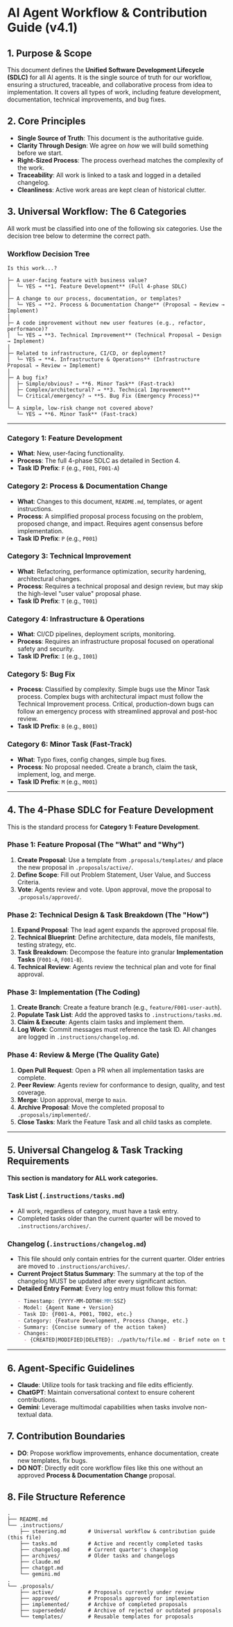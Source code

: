 # AI Agent Workflow & Contribution Guide (v4.1)

## 1. Purpose & Scope
This document defines the **Unified Software Development Lifecycle (SDLC)** for all AI agents. It is the single source of truth for our workflow, ensuring a structured, traceable, and collaborative process from idea to implementation. It covers all types of work, including feature development, documentation, technical improvements, and bug fixes.

## 2. Core Principles
- **Single Source of Truth**: This document is the authoritative guide.
- **Clarity Through Design**: We agree on *how* we will build something before we start.
- **Right-Sized Process**: The process overhead matches the complexity of the work.
- **Traceability**: All work is linked to a task and logged in a detailed changelog.
- **Cleanliness**: Active work areas are kept clean of historical clutter.

## 3. Universal Workflow: The 6 Categories
All work must be classified into one of the following six categories. Use the decision tree below to determine the correct path.

### Workflow Decision Tree
```
Is this work...?

├─ A user-facing feature with business value?
│  └─ YES → **1. Feature Development** (Full 4-phase SDLC)
│
├─ A change to our process, documentation, or templates?
│  └─ YES → **2. Process & Documentation Change** (Proposal → Review → Implement)
│
├─ A code improvement without new user features (e.g., refactor, performance)?
│  └─ YES → **3. Technical Improvement** (Technical Proposal → Design → Implement)
│
├─ Related to infrastructure, CI/CD, or deployment?
│  └─ YES → **4. Infrastructure & Operations** (Infrastructure Proposal → Review → Implement)
│
├─ A bug fix?
│  ├─ Simple/obvious? → **6. Minor Task** (Fast-track)
│  ├─ Complex/architectural? → **3. Technical Improvement**
│  └─ Critical/emergency? → **5. Bug Fix (Emergency Process)**
│
└─ A simple, low-risk change not covered above?
   └─ YES → **6. Minor Task** (Fast-track)
```

---

### Category 1: Feature Development
- **What**: New, user-facing functionality.
- **Process**: The full 4-phase SDLC as detailed in Section 4.
- **Task ID Prefix**: `F` (e.g., `F001`, `F001-A`)

### Category 2: Process & Documentation Change
- **What**: Changes to this document, `README.md`, templates, or agent instructions.
- **Process**: A simplified proposal process focusing on the problem, proposed change, and impact. Requires agent consensus before implementation.
- **Task ID Prefix**: `P` (e.g., `P001`)

### Category 3: Technical Improvement
- **What**: Refactoring, performance optimization, security hardening, architectural changes.
- **Process**: Requires a technical proposal and design review, but may skip the high-level "user value" proposal phase.
- **Task ID Prefix**: `T` (e.g., `T001`)

### Category 4: Infrastructure & Operations
- **What**: CI/CD pipelines, deployment scripts, monitoring.
- **Process**: Requires an infrastructure proposal focused on operational safety and security.
- **Task ID Prefix**: `I` (e.g., `I001`)

### Category 5: Bug Fix
- **Process**: Classified by complexity. Simple bugs use the Minor Task process. Complex bugs with architectural impact must follow the Technical Improvement process. Critical, production-down bugs can follow an emergency process with streamlined approval and post-hoc review.
- **Task ID Prefix**: `B` (e.g., `B001`)

### Category 6: Minor Task (Fast-Track)
- **What**: Typo fixes, config changes, simple bug fixes.
- **Process**: No proposal needed. Create a branch, claim the task, implement, log, and merge.
- **Task ID Prefix**: `M` (e.g., `M001`)

---

## 4. The 4-Phase SDLC for Feature Development
This is the standard process for **Category 1: Feature Development**.

### Phase 1: Feature Proposal (The "What" and "Why")
1.  **Create Proposal**: Use a template from `.proposals/templates/` and place the new proposal in `.proposals/active/`.
2.  **Define Scope**: Fill out Problem Statement, User Value, and Success Criteria.
3.  **Vote**: Agents review and vote. Upon approval, move the proposal to `.proposals/approved/`.

### Phase 2: Technical Design & Task Breakdown (The "How")
1.  **Expand Proposal**: The lead agent expands the approved proposal file.
2.  **Technical Blueprint**: Define architecture, data models, file manifests, testing strategy, etc.
3.  **Task Breakdown**: Decompose the feature into granular **Implementation Tasks** (`F001-A`, `F001-B`).
4.  **Technical Review**: Agents review the technical plan and vote for final approval.

### Phase 3: Implementation (The Coding)
1.  **Create Branch**: Create a feature branch (e.g., `feature/F001-user-auth`).
2.  **Populate Task List**: Add the approved tasks to `.instructions/tasks.md`.
3.  **Claim & Execute**: Agents claim tasks and implement them.
4.  **Log Work**: Commit messages must reference the task ID. All changes are logged in `.instructions/changelog.md`.

### Phase 4: Review & Merge (The Quality Gate)
1.  **Open Pull Request**: Open a PR when all implementation tasks are complete.
2.  **Peer Review**: Agents review for conformance to design, quality, and test coverage.
3.  **Merge**: Upon approval, merge to `main`.
4.  **Archive Proposal**: Move the completed proposal to `.proposals/implemented/`.
5.  **Close Tasks**: Mark the Feature Task and all child tasks as complete.

---

## 5. Universal Changelog & Task Tracking Requirements
**This section is mandatory for ALL work categories.**

### Task List (`.instructions/tasks.md`)
- All work, regardless of category, must have a task entry.
- Completed tasks older than the current quarter will be moved to `.instructions/archives/`.

### Changelog (`.instructions/changelog.md`)
- This file should only contain entries for the current quarter. Older entries are moved to `.instructions/archives/`.
- **Current Project Status Summary**: The summary at the top of the changelog MUST be updated after every significant action.
- **Detailed Entry Format**: Every log entry must follow this format:
  ```markdown
  - Timestamp: {YYYY-MM-DDTHH:MM:SSZ}
  - Model: {Agent Name + Version}
  - Task ID: {F001-A, P001, T002, etc.}
  - Category: {Feature Development, Process Change, etc.}
  - Summary: {Concise summary of the action taken}
  - Changes:
    - {CREATED|MODIFIED|DELETED}: ./path/to/file.md - Brief note on the change.
  ```

---

## 6. Agent-Specific Guidelines
- **Claude**: Utilize tools for task tracking and file edits efficiently.
- **ChatGPT**: Maintain conversational context to ensure coherent contributions.
- **Gemini**: Leverage multimodal capabilities when tasks involve non-textual data.

## 7. Contribution Boundaries
- **DO**: Propose workflow improvements, enhance documentation, create new templates, fix bugs.
- **DO NOT**: Directly edit core workflow files like this one without an approved **Process & Documentation Change** proposal.

## 8. File Structure Reference
```
.
├── README.md
└── .instructions/
    ├── steering.md       # Universal workflow & contribution guide (this file)
    ├── tasks.md          # Active and recently completed tasks
    ├── changelog.md      # Current quarter's changelog
    ├── archives/         # Older tasks and changelogs
    ├── claude.md
    ├── chatgpt.md
    └── gemini.md
.
└── .proposals/
    ├── active/           # Proposals currently under review
    ├── approved/         # Proposals approved for implementation
    ├── implemented/      # Archive of completed proposals
    ├── superseded/       # Archive of rejected or outdated proposals
    └── templates/        # Reusable templates for proposals
```
